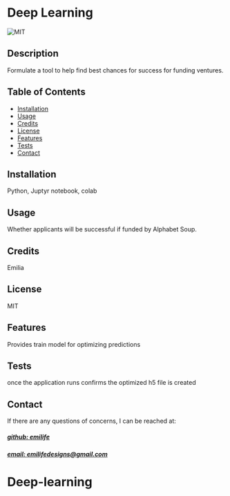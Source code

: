 # Deep Learning
![MIT](https://img.shields.io/badge/License-MIT-blue)



## Description
Formulate a tool to help find best chances for success for funding ventures.



## Table of Contents
- [Installation](#installation)
- [Usage](#usage)
- [Credits](#credits)
- [License](#license)
- [Features](#features)
- [Tests](#tests)
- [Contact](#contact)

## Installation
Python, Juptyr notebook, colab 

## Usage
Whether applicants will be successful if funded by Alphabet Soup.

## Credits
Emilia 

## License
MIT

## Features
Provides train model for optimizing predictions

## Tests
once the application runs confirms the optimized h5 file is created

## Contact
If there are any questions of concerns, I can be reached at:
##### [github: emilife](https://github.com/emilife)
##### [email: emilifedesigns@gmail.com](mailto:emilifedesigns@gmail.com)
# Deep-learning
